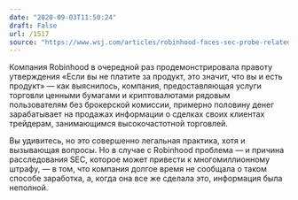 ```yaml
---
date: "2020-09-03T11:50:24"
draft: False
url: /1517
source: "https://www.wsj.com/articles/robinhood-faces-sec-probe-related-to-deals-with-high-speed-traders-11599074891?mod=hp_lista_pos1"
---
```


Компания Robinhood в очередной раз продемонстрировала правоту утверждения «Если вы не платите за продукт, это значит, что вы и есть продукт» — как выяснилось, компания, предоставляющая услуги торговли ценными бумагами и криптовалютами рядовым пользователям без брокерской комиссии, примерно половину денег зарабатывает на продажах информации о сделках своих клиентах трейдерам, занимающимся высокочастотной торговлей. 

Вы удивитесь, но это совершенно легальная практика, хотя и вызывающая вопросы. Но в случае с Robinhood проблема — и причина расследования SEC, которое может привести к многомиллионному штрафу, — в том, что компания долгое время не сообщала о таком способе заработка, а, когда она все же сделала это, информация была неполной.

